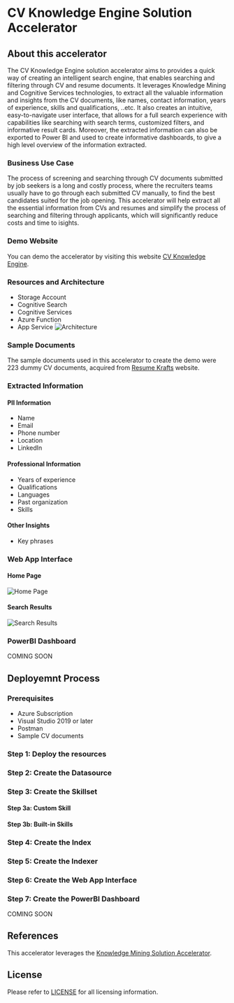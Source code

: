 # CV Knowledge Engine Solution Accelerator

## About this accelerator
The CV Knowledge Engine solution accelerator aims to provides a quick way of creating an intelligent search engine, that enables searching and filtering through CV and resume documents. It leverages Knowledge Mining and Cognitive Services technologies, to extract all the valuable information and insights from the CV documents, like names, contact information, years of experience, skills and qualifications, ..etc. It also creates an intuitive, easy-to-navigate user interface, that allows for a full search experience with capabilities like searching with search terms, customized filters, and informative result cards. Moreover, the extracted information can also be exported to Power BI and used to create informative dashboards, to give a high level overview of the information extracted. 

### Business Use Case 
The process of screening and searching through CV documents submitted by job seekers is a long and costly process, where the recruiters teams usually have to go through each submitted CV manually, to find the best candidates suited for the job opening. This accelerator will help extract all the essential information from CVs and resumes and simplify the process of searching and filtering through applicants, which will significantly reduce costs and time to isights. 

### Demo Website
You can demo the accelerator by visiting this website [CV Knowledge Engine](https://cvknowledgeengine.azurewebsites.net/).

### Resources and Architecture 
- Storage Account 
- Cognitive Search 
- Cognitive Services
- Azure Function 
- App Service
![Architecture](https://user-images.githubusercontent.com/88718044/139073235-eb6b8b2c-3577-405e-b974-82bc951676dc.png)

### Sample Documents 
The sample documents used in this accelerator to create the demo were 223 dummy CV documents, acquired from [Resume Krafts](https://resumekraft.com/resume-examples/) website.

### Extracted Information 
#### PII Information
- Name 
- Email
- Phone number
- Location 
- LinkedIn 
#### Professional Information
- Years of experience
- Qualifications
- Languages
- Past organization 
- Skills 
#### Other Insights
- Key phrases

### Web App Interface
#### Home Page
![Home Page](https://user-images.githubusercontent.com/88718044/139071306-6595000e-a33c-4dca-85eb-ed6c475d66cf.jpeg)

#### Search Results
![Search Results](https://user-images.githubusercontent.com/88718044/139071348-131db6aa-f11b-4857-88b4-cbe61bae5fb6.jpeg)

### PowerBI Dashboard
COMING SOON

## Deployemnt Process

### Prerequisites
- Azure Subscription 
- Visual Studio 2019 or later
- Postman
- Sample CV documents

### Step 1: Deploy the resources

### Step 2: Create the Datasource

### Step 3: Create the Skillset 
#### Step 3a: Custom Skill

#### Step 3b: Built-in Skills

### Step 4: Create the Index

### Step 5: Create the Indexer

### Step 6: Create the Web App Interface 

### Step 7: Create the PowerBI Dashboard
COMING SOON

## References 
This accelerator leverages the [Knowledge Mining Solution Accelerator](https://github.com/Azure-Samples/azure-search-knowledge-mining).

## License
Please refer to [LICENSE](https://github.com/AhmedAlmu/cv-knowledge-engine-accelerator/blob/main/LICENSE) for all licensing information.
